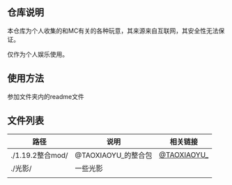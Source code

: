 ## 仓库说明

本仓库为个人收集的和MC有关的各种玩意，其来源来自互联网，其安全性无法保证。

仅作为个人娱乐使用。

## 使用方法

参加文件夹内的readme文件

## 文件列表

| 路径             | 说明                | 相关链接                                                     |
| ---------------- | ------------------- | ------------------------------------------------------------ |
| ./1.19.2整合mod/ | @TAOXIAOYU_的整合包 | [@TAOXIAOYU_](https://www.bilibili.com/video/BV1sx4y1R7qu/?buvid=XU5935557423D08C29BD64AE674398BA39C2E&is_story_h5=false&mid=dAVD14JsBFGF8X%2F1VsF2Dg%3D%3D&p=1&plat_id=114&share_from=ugc&share_medium=android&share_plat=android&share_session_id=cf6f5daf-f03f-4b33-9e95-da533f948778&share_source=COPY&share_tag=s_i&timestamp=1692855938&unique_k=4aCv23X&up_id=224398258&share_times=1) |
| ./光影/          | 一些光影            |                                                              |
|                  |                     |                                                              |

